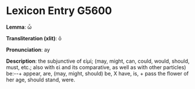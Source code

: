 # Lexicon Entry G5600

**Lemma**: ὦ

**Transliteration (xlit)**: ō

**Pronunciation**: ay

**Description**:
the subjunctive of εἰμί; (may, might, can, could, would, should, must, etc.; also with εἰ and its comparative, as well as with other particles) be:--+ appear, are, (may, might,  should) be, X have, is, + pass the flower of her age, should stand, were.

